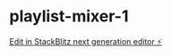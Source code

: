 # playlist-mixer-1

[Edit in StackBlitz next generation editor ⚡️](https://stackblitz.com/~/github.com/Beachsidemik/playlist-mixer-1)